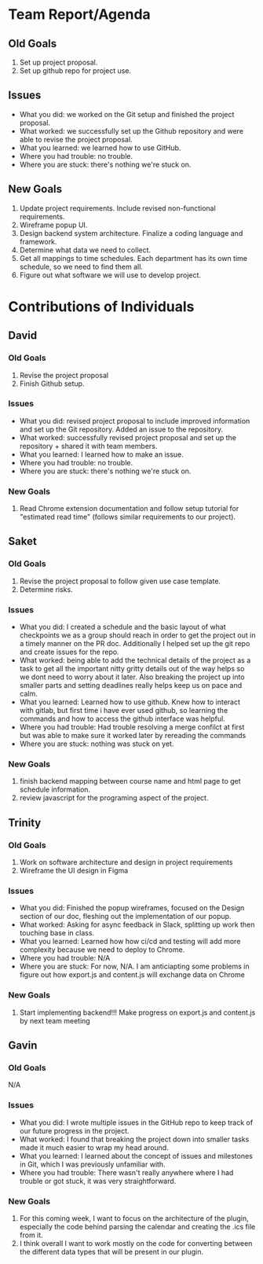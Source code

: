 # Team Report/Agenda
## Old Goals
1. Set up project proposal.
2. Set up github repo for project use.
## Issues
- What you did: we worked on the Git setup and finished the project proposal.
- What worked: we successfully set up the Github repository and were able to revise the project proposal.
- What you learned: we learned how to use GitHub.
- Where you had trouble: no trouble.
- Where you are stuck: there's nothing we're stuck on.
## New Goals
1. Update project requirements. Include revised non-functional requirements.
2. Wireframe popup UI.
3. Design backend system architecture. Finalize a coding language and framework.
4. Determine what data we need to collect.
5. Get all mappings to time schedules. Each department has its own time schedule, so we need to find them all.
6. Figure out what software we will use to develop project.

# Contributions of Individuals

## David
### Old Goals
1. Revise the project proposal
2. Finish Github setup.
### Issues
- What you did: revised project proposal to include improved information and set up the Git repository. Added an issue to the repository.
- What worked: successfully revised project proposal and set up the repository + shared it with team members.
- What you learned: I learned how to make an issue.
- Where you had trouble: no trouble.
- Where you are stuck: there's nothing we're stuck on.
### New Goals
1. Read Chrome extension documentation and follow setup tutorial for "estimated read time" (follows similar requirements to our project).

## Saket
### Old Goals
1. Revise the project proposal to follow given use case template.
2. Determine risks.
### Issues
- What you did: I created a schedule and the basic layout of what checkpoints we 
   as a group should reach in order to get the project out in a timely manner on the PR doc. Additionally I helped set up the 
   git repo and create issues for the repo.
- What worked: being able to add the technical details of the project as a task to get all the important nitty gritty details out of the way helps so we 
  dont need to worry about it later. Also breaking the project up into smaller parts and setting deadlines really helps keep us on pace and calm.
- What you learned: Learned how to use github. Knew how to interact with gitlab, but first time i have ever used github, so learning the commands and 
  how to access the github interface was helpful.
- Where you had trouble: Had trouble resolving a merge confilct at first but was able to make sure it worked later by rereading the commands
- Where you are stuck: nothing was stuck on yet.
### New Goals
1. finish backend mapping between course name and html page to get schedule information. 
2. review javascript for the programing aspect of the project.

## Trinity
### Old Goals
1. Work on software architecture and design in project requirements
2. Wireframe the UI design in Figma
### Issues
- What you did: Finished the popup wireframes, focused on the Design section of our doc, fleshing out the implementation of our popup.
- What worked: Asking for async feedback in Slack, splitting up work then touching base in class.
- What you learned: Learned how how ci/cd and testing will add more complexity because we need to deploy to Chrome.
- Where you had trouble: N/A
- Where you are stuck: For now, N/A. I am anticiapting some problems in figure out how export.js and content.js will exchange data on Chrome
### New Goals
1. Start implementing backend!!! Make progress on export.js and content.js by next team meeting

## Gavin
### Old Goals
N/A
### Issues
- What you did: I wrote multiple issues in the GitHub repo to keep track of our future
progress in the project.
- What worked: I found that breaking the project down into smaller tasks made it much easier
to wrap my head around.
- What you learned: I learned about the concept of issues and milestones in Git, which I was
previously unfamiliar with.
- Where you had trouble: There wasn't really anywhere where I had trouble or got stuck, it
was very straightforward.
### New Goals
1. For this coming week, I want to focus on the architecture of the plugin, especially the
code behind parsing the calendar and creating the .ics file from it.
2. I think overall I want to work mostly on the code for converting between the different
data types that will be present in our plugin.
